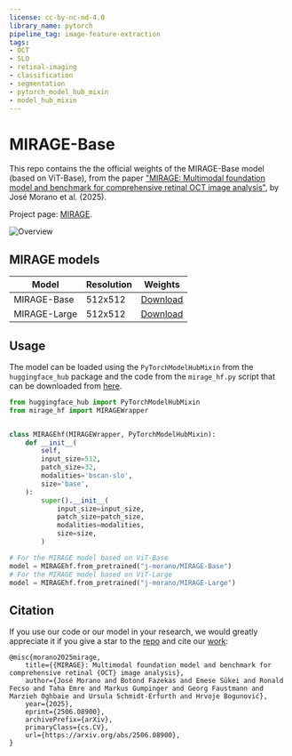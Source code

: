 ```yaml
---
license: cc-by-nc-nd-4.0
library_name: pytorch
pipeline_tag: image-feature-extraction
tags:
- OCT
- SLO
- retinal-imaging
- classification
- segmentation
- pytorch_model_hub_mixin
- model_hub_mixin
---
```


# MIRAGE-Base

This repo contains the the official weights of the MIRAGE-Base model (based on ViT-Base), from the paper ["MIRAGE: Multimodal foundation model and benchmark for comprehensive retinal OCT image analysis"](http://www.arxiv.org/abs/2506.08900), by José Morano et al. (2025).

Project page: [MIRAGE](https://github.com/j-morano/MIRAGE).

![Overview](https://github.com/user-attachments/assets/17548d43-46c0-476c-b006-dbe6b286e82c)

## MIRAGE models

Model | Resolution | Weights
--- | --- | ---
MIRAGE-Base  | 512x512 | [Download](https://huggingface.co/j-morano/MIRAGE-Base)
MIRAGE-Large | 512x512 | [Download](https://huggingface.co/j-morano/MIRAGE-Large)

## Usage

The model can be loaded using the `PyTorchModelHubMixin` from the `huggingface_hub` package and the code from the `mirage_hf.py` script that can be downloaded from [here](https://raw.githubusercontent.com/j-morano/MIRAGE/refs/heads/main/hf/mirage_hf.py).

```python
from huggingface_hub import PyTorchModelHubMixin
from mirage_hf import MIRAGEWrapper


class MIRAGEhf(MIRAGEWrapper, PyTorchModelHubMixin):
    def __init__(
        self,
        input_size=512,
        patch_size=32,
        modalities='bscan-slo',
        size='base',
    ):
        super().__init__(
            input_size=input_size,
            patch_size=patch_size,
            modalities=modalities,
            size=size,
        )

# For the MIRAGE model based on ViT-Base
model = MIRAGEhf.from_pretrained("j-morano/MIRAGE-Base")
# For the MIRAGE model based on ViT-Large
model = MIRAGEhf.from_pretrained("j-morano/MIRAGE-Large")
```

## Citation

If you use our code or our model in your research, we would greatly appreciate it if you give a star to the [repo](https://github.com/j-morano/MIRAGE) and cite our [work](http://www.arxiv.org/abs/2506.08900):

```
@misc{morano2025mirage,
    title={{MIRAGE}: Multimodal foundation model and benchmark for comprehensive retinal {OCT} image analysis},
    author={José Morano and Botond Fazekas and Emese Sükei and Ronald Fecso and Taha Emre and Markus Gumpinger and Georg Faustmann and Marzieh Oghbaie and Ursula Schmidt-Erfurth and Hrvoje Bogunović},
    year={2025},
    eprint={2506.08900},
    archivePrefix={arXiv},
    primaryClass={cs.CV},
    url={https://arxiv.org/abs/2506.08900},
}
```

